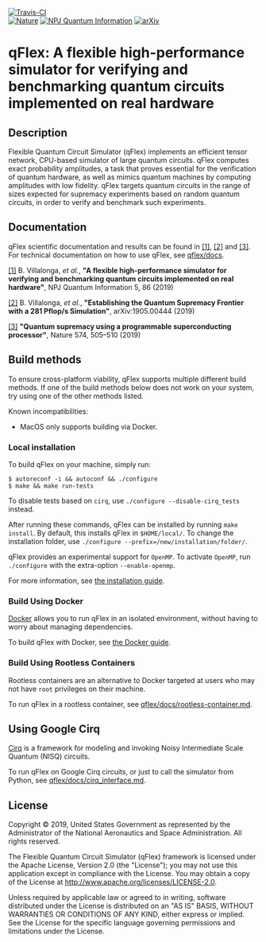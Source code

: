 [![Travis-CI](https://travis-ci.org/ngnrsaa/qflex.svg?branch=master "Travis-CI")](https://travis-ci.org/ngnrsaa/qflex)<br>
[![Nature](https://img.shields.io/static/v1?label=Nature&message=doi:10.5061/dryad.k6t1rj8&color=success)](https://doi.org/10.5061/dryad.k6t1rj8)
[![NPJ Quantum Information](https://img.shields.io/static/v1?label=NPJ-QI&message=doi:10.1038/s41534-019-0196-1&color=success)](https://doi.org/10.1038/s41534-019-0196-1)
[![arXiv](https://img.shields.io/static/v1?label=arXiv&message=1905.00444&color=inactive)](https://arxiv.org/abs/1905.00444)

# qFlex: A flexible high-performance simulator for verifying and benchmarking quantum circuits implemented on real hardware

## Description

Flexible Quantum Circuit Simulator (qFlex) implements an efficient tensor
network, CPU-based simulator of large quantum circuits. qFlex computes exact
probability amplitudes, a task that proves essential for the verification of
quantum hardware, as well as mimics quantum machines by computing amplitudes
with low fidelity. qFlex targets quantum circuits in the range of sizes expected
for supremacy experiments based on random quantum circuits, in order to verify
and benchmark such experiments.

## Documentation

qFlex scientific documentation and results can be found in
[[1]](https://arxiv.org/abs/1811.09599),
[[2]](https://arxiv.org/abs/1905.00444) and
[[3]](https://www.nature.com/articles/s41586-019-1666-5). 
For technical documentation on how to
use qFlex, see [qflex/docs](/docs).

[[1]](https://arxiv.org/abs/1811.09599) B. Villalonga, *et al.*, **"A flexible
high-performance simulator for verifying and benchmarking quantum circuits
implemented on real hardware"**, NPJ Quantum Information 5, 86 (2019)

[[2]](https://arxiv.org/abs/1905.00444) B. Villalonga, *et al.*, **"Establishing
the Quantum Supremacy Frontier with a 281 Pflop/s Simulation"**,
arXiv:1905.00444 (2019)

[[3]](https://www.nature.com/articles/s41586-019-1666-5) **"Quantum supremacy
using a programmable superconducting processor"**,
Nature 574, 505–510 (2019)

## Build methods

To ensure cross-platform viability, qFlex supports multiple different build
methods. If one of the build methods below does not work on your system, try
using one of the other methods listed.

Known incompatibilities:

-   MacOS only supports building via Docker.

### Local installation

To build qFlex on your machine, simply run:

```
$ autoreconf -i && autoconf && ./configure
$ make && make run-tests
```

To disable tests based on `cirq`, use `./configure --disable-cirq_tests`
instead.

After running these commands, qFlex can be installed by running `make install`.
By default, this installs qFlex in `$HOME/local/`. To change the installation
folder, use `./configure --prefix=/new/installation/folder/`.

qFlex provides an experimental support for `OpenMP`. To activate `OpenMP`, run
`./configure` with the extra-option `--enable-openmp`.

For more information, see [the installation guide](/docs/install.md).

### Build Using Docker

[Docker](https://docker.com) allows you to run qFlex in an isolated environment,
without having to worry about managing dependencies.

To build qFlex with Docker, see [the Docker guide](/docs/docker.md).

### Build Using Rootless Containers

Rootless containers are an alternative to Docker targeted at users who may not
have `root` privileges on their machine.

To run qFlex in a rootless container, see
[qflex/docs/rootless-container.md](/docs/rootless-container.md).

## Using Google Cirq

[Cirq](https://github.com/quantumlib/cirq) is a framework for modeling and
invoking Noisy Intermediate Scale Quantum (NISQ) circuits.

To run qFlex on Google Cirq circuits, or just to call the simulator from Python,
see [qflex/docs/cirq_interface.md](/docs/cirq_interface.md).

## License

Copyright © 2019, United States Government as represented by the Administrator
of the National Aeronautics and Space Administration. All rights reserved.

The Flexible Quantum Circuit Simulator (qFlex) framework is licensed under the
Apache License, Version 2.0 (the "License"); you may not use this application
except in compliance with the License. You may obtain a copy of the License at
http://www.apache.org/licenses/LICENSE-2.0.

Unless required by applicable law or agreed to in writing, software distributed
under the License is distributed on an "AS IS" BASIS, WITHOUT WARRANTIES OR
CONDITIONS OF ANY KIND, either express or implied. See the License for the
specific language governing permissions and limitations under the License.
